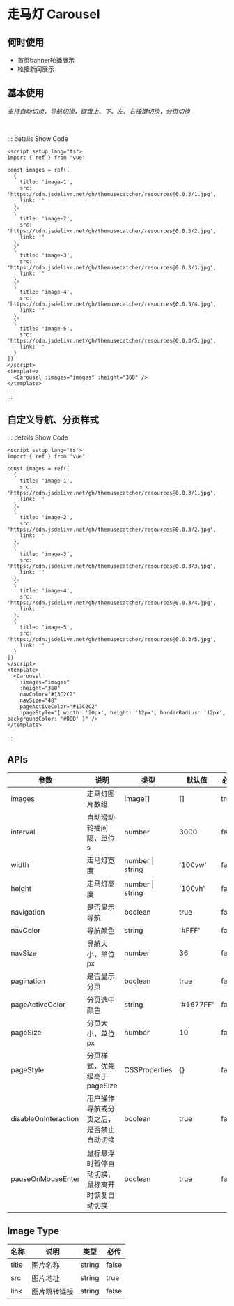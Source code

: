 # 走马灯 Carousel

## 何时使用

- 首页banner轮播展示
- 轮播新闻展示

<script setup lang="ts">
import { ref } from 'vue'

const images = ref([
  {
    title: 'image-1',
    src: 'https://cdn.jsdelivr.net/gh/themusecatcher/resources@0.0.3/1.jpg',
    link: ''
  },
  {
    title: 'image-2',
    src: 'https://cdn.jsdelivr.net/gh/themusecatcher/resources@0.0.3/2.jpg',
    link: ''
  },
  {
    title: 'image-3',
    src: 'https://cdn.jsdelivr.net/gh/themusecatcher/resources@0.0.3/3.jpg',
    link: ''
  },
  {
    title: 'image-4',
    src: 'https://cdn.jsdelivr.net/gh/themusecatcher/resources@0.0.3/4.jpg',
    link: ''
  },
  {
    title: 'image-5',
    src: 'https://cdn.jsdelivr.net/gh/themusecatcher/resources@0.0.3/5.jpg',
    link: ''
  }
])
</script>

## 基本使用

*支持自动切换，导航切换，键盘上、下、左、右按键切换，分页切换*

<br>

<Carousel :images="images" :height="360" />

::: details Show Code

```vue
<script setup lang="ts">
import { ref } from 'vue'

const images = ref([
  {
    title: 'image-1',
    src: 'https://cdn.jsdelivr.net/gh/themusecatcher/resources@0.0.3/1.jpg',
    link: ''
  },
  {
    title: 'image-2',
    src: 'https://cdn.jsdelivr.net/gh/themusecatcher/resources@0.0.3/2.jpg',
    link: ''
  },
  {
    title: 'image-3',
    src: 'https://cdn.jsdelivr.net/gh/themusecatcher/resources@0.0.3/3.jpg',
    link: ''
  },
  {
    title: 'image-4',
    src: 'https://cdn.jsdelivr.net/gh/themusecatcher/resources@0.0.3/4.jpg',
    link: ''
  },
  {
    title: 'image-5',
    src: 'https://cdn.jsdelivr.net/gh/themusecatcher/resources@0.0.3/5.jpg',
    link: ''
  }
])
</script>
<template>
  <Carousel :images="images" :height="360" />
</template>
```

:::

## 自定义导航、分页样式

<Carousel
  :images="images"
  :height="360"
  navColor="#13C2C2"
  navSize="48"
  pageActiveColor="#13C2C2"
  :pageStyle="{ width: '20px', height: '12px', borderRadius: '12px', backgroundColor: '#DDD' }" />

::: details Show Code

```vue
<script setup lang="ts">
import { ref } from 'vue'

const images = ref([
  {
    title: 'image-1',
    src: 'https://cdn.jsdelivr.net/gh/themusecatcher/resources@0.0.3/1.jpg',
    link: ''
  },
  {
    title: 'image-2',
    src: 'https://cdn.jsdelivr.net/gh/themusecatcher/resources@0.0.3/2.jpg',
    link: ''
  },
  {
    title: 'image-3',
    src: 'https://cdn.jsdelivr.net/gh/themusecatcher/resources@0.0.3/3.jpg',
    link: ''
  },
  {
    title: 'image-4',
    src: 'https://cdn.jsdelivr.net/gh/themusecatcher/resources@0.0.3/4.jpg',
    link: ''
  },
  {
    title: 'image-5',
    src: 'https://cdn.jsdelivr.net/gh/themusecatcher/resources@0.0.3/5.jpg',
    link: ''
  }
])
</script>
<template>
  <Carousel
    :images="images"
    :height="360"
    navColor="#13C2C2"
    navSize="48"
    pageActiveColor="#13C2C2"
    :pageStyle="{ width: '20px', height: '12px', borderRadius: '12px', backgroundColor: '#DDD' }" />
</template>
```

:::

## APIs

参数 | 说明 | 类型 | 默认值 | 必传
-- | -- | -- | -- | --
images | 走马灯图片数组 | Image[] | [] | true
interval | 自动滑动轮播间隔，单位s | number | 3000 | false
width | 走马灯宽度 | number &#124; string | '100vw' | false
height | 走马灯高度 | number &#124; string | '100vh' | false
navigation | 是否显示导航 | boolean | true | false
navColor | 导航颜色 | string | '#FFF' | false
navSize | 导航大小，单位px | number | 36 | false
pagination | 是否显示分页 | boolean | true | false
pageActiveColor | 分页选中颜色 | string | '#1677FF' | false
pageSize | 分页大小，单位px | number | 10 | false
pageStyle | 分页样式，优先级高于 pageSize | CSSProperties | {} | false
disableOnInteraction | 用户操作导航或分页之后，是否禁止自动切换 | boolean | true | false
pauseOnMouseEnter | 鼠标悬浮时暂停自动切换，鼠标离开时恢复自动切换 | boolean | true | false

## Image Type

名称 | 说明 | 类型 | 必传
-- | -- | -- | --
title | 图片名称 | string | false
src | 图片地址 | string | true
link | 图片跳转链接 | string | false
